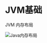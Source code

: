 # JVM基础

JVM 内存布局



![Java内存布局](https://p0.meituan.net/travelcube/132ba6ba720f2bfc6c69b1ce490f7c87693987.jpg)

## 